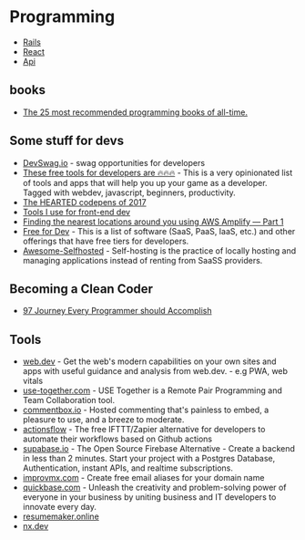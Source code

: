 # Programming

- [Rails](rails)
- [React](react)
- [Api](api)


## books
- [The 25 most recommended programming books of all-time.](https://dev.to/daolf/the-25-most-recommended-programming-books-of-all-time-5fel)

## Some stuff for devs
- [DevSwag.io](https://devswag.io/) - swag opportunities for developers
- [These free tools for developers are 🔥🔥🔥](https://dev.to/fayaz/this-free-tools-for-developers-are-45p3) - This is a very opinionated list of tools and apps that will help you up your game as a developer. Tagged with webdev, javascript, beginners, productivity.
- [The HEARTED codepens of 2017](https://codepen.io/2017/popular/pens/)
- [Tools I use for front-end dev](https://dev.to/pustelto/tools-i-use-for-front-end-dev-3ekn)
- [Finding the nearest locations around you using AWS Amplify — Part 1](https://gerard-sans.medium.com/finding-the-nearest-locations-around-you-using-aws-amplify-part-1-ee4d6a14eec9)
- [Free for Dev](https://github.com/ripienaar/free-for-dev) - This is a list of software (SaaS, PaaS, IaaS, etc.) and other offerings that have free tiers for developers.
- [Awesome-Selfhosted](https://github.com/awesome-selfhosted/awesome-selfhosted) - Self-hosting is the practice of locally hosting and managing applications instead of renting from SaaSS providers.

## Becoming a Clean Coder
- [97 Journey Every Programmer should Accomplish](https://medium.com/@biratkirat/97-journey-every-programmer-should-accomplish-a0c53dbbfd47)

## Tools
- [web.dev](https://web.dev/) - Get the web's modern capabilities on your own sites and apps with useful guidance and analysis from web.dev. - e.g PWA, web vitals
- [use-together.com](https://www.use-together.com/) - USE Together is a Remote Pair Programming and Team Collaboration tool.
- [commentbox.io](https://commentbox.io/) - Hosted commenting that's painless to embed, a pleasure to use, and a breeze to moderate.
- [actionsflow](https://github.com/actionsflow/actionsflow) - The free IFTTT/Zapier alternative for developers to automate their workflows based on Github actions 
- [supabase.io](https://supabase.io) - The Open Source Firebase Alternative - Create a backend in less than 2 minutes. Start your project with a Postgres Database, Authentication, instant APIs, and realtime subscriptions.
- [improvmx.com](https://improvmx.com) - Create free email aliases for your domain name
- [quickbase.com](https://www.quickbase.com) - Unleash the creativity and problem-solving power of everyone in your business by uniting business and IT developers to innovate every day.
- [resumemaker.online](https://www.resumemaker.online/de)
- [nx.dev](https://nx.dev/)
